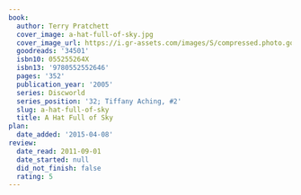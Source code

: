 ```yaml
---
book:
  author: Terry Pratchett
  cover_image: a-hat-full-of-sky.jpg
  cover_image_url: https://i.gr-assets.com/images/S/compressed.photo.goodreads.com/books/1319037274l/34501._SX98_.jpg
  goodreads: '34501'
  isbn10: 055255264X
  isbn13: '9780552552646'
  pages: '352'
  publication_year: '2005'
  series: Discworld
  series_position: '32; Tiffany Aching, #2'
  slug: a-hat-full-of-sky
  title: A Hat Full of Sky
plan:
  date_added: '2015-04-08'
review:
  date_read: 2011-09-01
  date_started: null
  did_not_finish: false
  rating: 5
---
```


